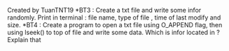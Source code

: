 Created by TuanTNT19
*BT3 : Create a txt file and write some infor randomly. Print in terminal : file name, type of file , time of last modify and size.
*BT4 : Create a program to open a txt file using O_APPEND flag, then using lseek() to top of file and write some data. Which is infor located in ? Explain that
